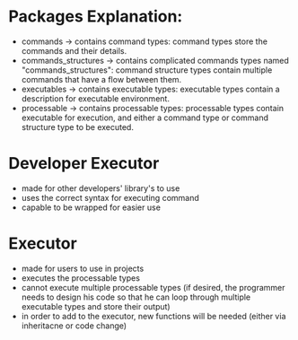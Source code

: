 # Packages Explanation:

* commands -> contains command types: command types store the commands and their details.
* commands_structures -> contains complicated commands types named "commands_structures": command structure types
  contain multiple commands that have a flow between them.
* executables -> contains executable types: executable types contain a description for executable environment.
* processable -> contains processable types: processable types contain executable for execution, and either a command
  type or command structure type to be executed.

# Developer Executor

* made for other developers' library's to use
* uses the correct syntax for executing command
* capable to be wrapped for easier use

# Executor

* made for users to use in projects
* executes the processable types
* cannot execute multiple processable types (if desired, the programmer needs to design his code so that he can loop
  through multiple executable types and store their output)
* in order to add to the executor, new functions will be needed (either via inheritacne or code change)